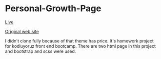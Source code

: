 # Personal-Growth-Page

<a href="https://personal-growth-page.vercel.app/">Live</a>

<a href="https://mobirise.com/extensions/therapym4/personal.html">Original web site</a>

I didn't clone fully because of that theme has price.
It's homework project for kodluyoruz front end bootcamp. There are two html page in this project and bootstrap and scss were used.

